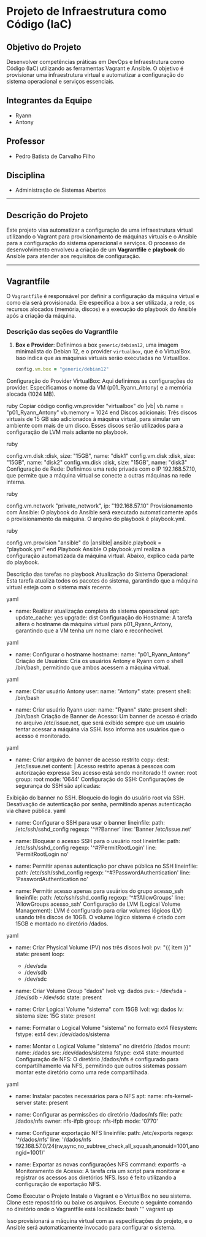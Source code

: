 # Projeto de Infraestrutura como Código (IaC)

## Objetivo do Projeto
Desenvolver competências práticas em DevOps e Infraestrutura como Código (IaC) utilizando as ferramentas Vagrant e Ansible. O objetivo é provisionar uma infraestrutura virtual e automatizar a configuração do sistema operacional e serviços essenciais.

## Integrantes da Equipe
- Ryann
- Antony

## Professor
- Pedro Batista de Carvalho Filho

## Disciplina
- Administração de Sistemas Abertos

---

## Descrição do Projeto

Este projeto visa automatizar a configuração de uma infraestrutura virtual utilizando o Vagrant para provisionamento de máquinas virtuais e o Ansible para a configuração do sistema operacional e serviços. O processo de desenvolvimento envolveu a criação de um **Vagrantfile** e **playbook** do Ansible para atender aos requisitos de configuração.

---

## Vagrantfile

O `Vagrantfile` é responsável por definir a configuração da máquina virtual e como ela será provisionada. Ele especifica a box a ser utilizada, a rede, os recursos alocados (memória, discos) e a execução do playbook do Ansible após a criação da máquina.

### Descrição das seções do Vagrantfile

1. **Box e Provider**:
   Definimos a box `generic/debian12`, uma imagem minimalista do Debian 12, e o provider `virtualbox`, que é o VirtualBox. Isso indica que as máquinas virtuais serão executadas no VirtualBox.

   ```ruby
   config.vm.box = "generic/debian12"
Configuração do Provider VirtualBox: Aqui definimos as configurações do provider. Especificamos o nome da VM (p01_Ryann_Antony) e a memória alocada (1024 MB).

ruby
Copiar código
config.vm.provider "virtualbox" do |vb|
  vb.name = "p01_Ryann_Antony"
  vb.memory = 1024
end
Discos adicionais: Três discos virtuais de 15 GB são adicionados à máquina virtual, para simular um ambiente com mais de um disco. Esses discos serão utilizados para a configuração de LVM mais adiante no playbook.

ruby

config.vm.disk :disk, size: "15GB", name: "disk1"
config.vm.disk :disk, size: "15GB", name: "disk2"
config.vm.disk :disk, size: "15GB", name: "disk3"
Configuração de Rede: Definimos uma rede privada com o IP 192.168.57.10, que permite que a máquina virtual se conecte a outras máquinas na rede interna.

ruby

config.vm.network "private_network", ip: "192.168.57.10"
Provisionamento com Ansible: O playbook do Ansible será executado automaticamente após o provisionamento da máquina. O arquivo do playbook é playbook.yml.

ruby

config.vm.provision "ansible" do |ansible|
  ansible.playbook = "playbook.yml"
end
Playbook Ansible
O playbook.yml realiza a configuração automatizada da máquina virtual. Abaixo, explico cada parte do playbook.

Descrição das tarefas no playbook
Atualização do Sistema Operacional: Esta tarefa atualiza todos os pacotes do sistema, garantindo que a máquina virtual esteja com o sistema mais recente.

yaml

- name: Realizar atualização completa do sistema operacional
  apt:
    update_cache: yes
    upgrade: dist
Configuração do Hostname: A tarefa altera o hostname da máquina virtual para p01_Ryann_Antony, garantindo que a VM tenha um nome claro e reconhecível.

yaml

- name: Configurar o hostname
  hostname:
    name: "p01_Ryann_Antony"
Criação de Usuários: Cria os usuários Antony e Ryann com o shell /bin/bash, permitindo que ambos acessem a máquina virtual.

yaml

- name: Criar usuário Antony
  user:
    name: "Antony"
    state: present
    shell: /bin/bash

- name: Criar usuário Ryann
  user:
    name: "Ryann"
    state: present
    shell: /bin/bash
Criação de Banner de Acesso: Um banner de acesso é criado no arquivo /etc/issue.net, que será exibido sempre que um usuário tentar acessar a máquina via SSH. Isso informa aos usuários que o acesso é monitorado.

yaml

- name: Criar arquivo de banner de acesso restrito
  copy:
    dest: /etc/issue.net
    content: |
      Acesso restrito apenas à pessoas com autorização expressa
      Seu acesso está sendo monitorado !!!
    owner: root
    group: root
    mode: '0644'
Configuração do SSH: Configurações de segurança do SSH são aplicadas:

Exibição do banner no SSH.
Bloqueio do login do usuário root via SSH.
Desativação de autenticação por senha, permitindo apenas autenticação via chave pública.
yaml

- name: Configurar o SSH para usar o banner
  lineinfile:
    path: /etc/ssh/sshd_config
    regexp: '^#?Banner'
    line: 'Banner /etc/issue.net'

- name: Bloquear o acesso SSH para o usuário root
  lineinfile:
    path: /etc/ssh/sshd_config
    regexp: '^#?PermitRootLogin'
    line: 'PermitRootLogin no'

- name: Permitir apenas autenticação por chave pública no SSH
  lineinfile:
    path: /etc/ssh/sshd_config
    regexp: '^#?PasswordAuthentication'
    line: 'PasswordAuthentication no'

- name: Permitir acesso apenas para usuários do grupo acesso_ssh
  lineinfile:
    path: /etc/ssh/sshd_config
    regexp: '^#?AllowGroups'
    line: 'AllowGroups acesso_ssh'
Configuração de LVM (Logical Volume Management): LVM é configurado para criar volumes lógicos (LV) usando três discos de 10GB. O volume lógico sistema é criado com 15GB e montado no diretório /dados.

yaml

- name: Criar Physical Volume (PV) nos três discos
  lvol:
    pv: "{{ item }}"
    state: present
  loop:
    - /dev/sda
    - /dev/sdb
    - /dev/sdc

- name: Criar Volume Group "dados"
  lvol:
    vg: dados
    pvs:
      - /dev/sda
      - /dev/sdb
      - /dev/sdc
    state: present

- name: Criar Logical Volume "sistema" com 15GB
  lvol:
    vg: dados
    lv: sistema
    size: 15G
    state: present

- name: Formatar o Logical Volume "sistema" no formato ext4
  filesystem:
    fstype: ext4
    dev: /dev/dados/sistema

- name: Montar o Logical Volume "sistema" no diretório /dados
  mount:
    name: /dados
    src: /dev/dados/sistema
    fstype: ext4
    state: mounted
Configuração de NFS: O diretório /dados/nfs é configurado para compartilhamento via NFS, permitindo que outros sistemas possam montar este diretório como uma rede compartilhada.

yaml

- name: Instalar pacotes necessários para o NFS
  apt:
    name: nfs-kernel-server
    state: present

- name: Configurar as permissões do diretório /dados/nfs
  file:
    path: /dados/nfs
    owner: nfs-ifpb
    group: nfs-ifpb
    mode: '0770'

- name: Configurar exportação NFS
  lineinfile:
    path: /etc/exports
    regexp: '^/dados/nfs'
    line: '/dados/nfs 192.168.57.0/24(rw,sync,no_subtree_check,all_squash,anonuid=1001,anongid=1001)'

- name: Exportar as novas configurações NFS
  command: exportfs -a
Monitoramento de Acesso: A tarefa cria um script para monitorar e registrar os acessos aos diretórios NFS. Isso é feito utilizando a configuração de exportação NFS.

Como Executar o Projeto
Instale o Vagrant e o VirtualBox no seu sistema.
Clone este repositório ou baixe os arquivos.
Execute o seguinte comando no diretório onde o Vagrantfile está localizado:
bash
'''
vagrant up

Isso provisionará a máquina virtual com as especificações do projeto, e o Ansible será automaticamente invocado para configurar o sistema.

